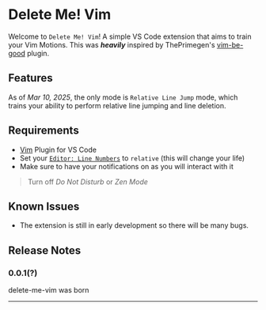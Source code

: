 # Delete Me! Vim

Welcome to `Delete Me! Vim`! A simple VS Code extension that aims to train your Vim Motions. This was ***heavily*** inspired by ThePrimegen's [vim-be-good](https://github.com/ThePrimeagen/vim-be-good) plugin.

## Features

As of *Mar 10, 2025*, the only mode is `Relative Line Jump` mode, which trains your ability to perform relative line jumping and line deletion.

## Requirements

- [Vim](https://marketplace.visualstudio.com/items?itemName=vscodevim.vim) Plugin for VS Code 
- Set your [`Editor: Line Numbers`](vscode://settings/editor.lineNumbers) to `relative` (this will change your life)
- Make sure to have your notifications on as you will interact with it
> Turn off *Do Not Disturb* or *Zen Mode*

<!-- <!-- ## Extension Settings -->

## Known Issues

- The extension is still in early development so there will be many bugs. 

## Release Notes

### 0.0.1(?)
delete-me-vim was born

---